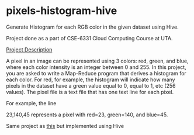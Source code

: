 # pixels-histogram-hive
Generate Histogram for each RGB color in the given dataset using Hive.

Project done as a part of CSE-6331 Cloud Computing Course at UTA.

<a href="https://lambda.uta.edu/cse6331/spring20/project7.html">Project Description</a>

A pixel in an image can be represented using 3 colors: red, green, and blue, where each color intensity is an integer between 0 and 255. In this project, you are asked to write a Map-Reduce program that derives a histogram for each color. For red, for example, the histogram will indicate how many pixels in the dataset have a green value equal to 0, equal to 1, etc (256 values). The pixel file is a text file that has one text line for each pixel.

For example, the line

23,140,45 represents a pixel with red=23, green=140, and blue=45.

<p>Same project as <a href="https://github.com/c-deshpande/pixel-histograms">this</a> but implemented using Hive</p>
